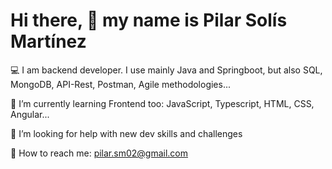 # Hi there, 👋 my name is Pilar Solís Martínez

💻 I am backend developer. I use mainly Java and Springboot, but also SQL, MongoDB, API-Rest, Postman, Agile methodologies...

🌱 I’m currently learning Frontend too: JavaScript, Typescript, HTML, CSS, Angular...

🤔 I’m looking for help with new dev skills and challenges

📩 How to reach me: pilar.sm02@gmail.com
